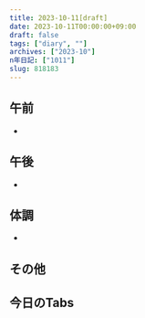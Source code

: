 ```yaml
---
title: 2023-10-11[draft]
date: 2023-10-11T00:00:00+09:00
draft: false
tags: ["diary", ""]
archives: ["2023-10"]
n年日記: ["1011"]
slug: 818183
---
```

## 午前
- 
## 午後
- 
## 体調
- 
## その他
## 今日のTabs
